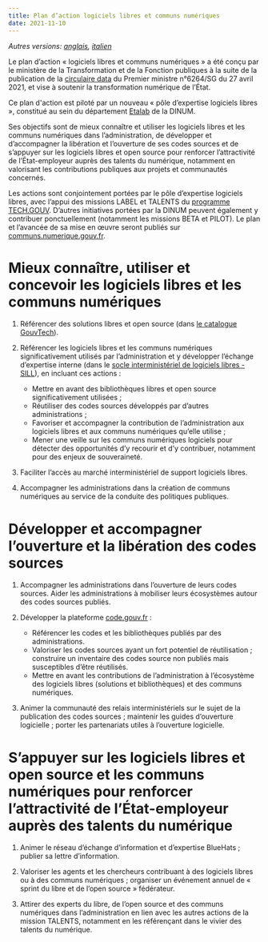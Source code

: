 ```yaml
---
title: Plan d’action logiciels libres et communs numériques
date: 2021-11-10
---
```


*Autres versions: [anglais](plan-action-logiciels-libres-communs-numeriques.en.md), [italien](plan-action-logiciels-libres-communs-numeriques.it.md)*

Le plan d’action « logiciels libres et communs numériques » a été
conçu par le ministère de la Transformation et de la Fonction
publiques à la suite de la publication de la [circulaire
data](https://www.legifrance.gouv.fr/circulaire/id/45162 "circulaire
data - Lien externe") du Premier ministre n°6264/SG du 27 avril 2021,
et vise à soutenir la transformation numérique de l’État.

Ce plan d'action est piloté par un nouveau « pôle d’expertise
logiciels libres », constitué au sein du département
[Etalab](https://www.etalab.gouv.fr/ "Etalab - Lien externe") de la
DINUM.

Ses objectifs sont de mieux connaître et utiliser les logiciels libres
et les communs numériques dans l’administration, de développer et
d’accompagner la libération et l’ouverture de ses codes sources et de
s’appuyer sur les logiciels libres et open source pour renforcer
l’attractivité de l’État-employeur auprès des talents du numérique,
notamment en valorisant les contributions publiques aux projets et
communautés concernés.

Les actions sont conjointement portées par le pôle d’expertise
logiciels libres, avec l’appui des missions LABEL et TALENTS du
[programme
TECH.GOUV](https://numerique.gouv.fr/publications/tech-gouv-strategie-et-feuille-de-route-2019-2021/). D’autres
initiatives portées par la DINUM peuvent également y contribuer
ponctuellement (notamment les missions BETA et PILOT). Le plan et
l’avancée de sa mise en œuvre seront publiés sur
[communs.numerique.gouv.fr](https://communs.numerique.gouv.fr
"communs.numerique.gouv.fr - Lien externe").

# Mieux connaître, utiliser et concevoir les logiciels libres et les communs numériques

1. Référencer des solutions libres et open source (dans [le catalogue
   GouvTech](https://catalogue.numerique.gouv.fr)).

2. Référencer les logiciels libres et les communs numériques
   significativement utilisés par l’administration et y développer
   l’échange d’expertise interne (dans le [socle interministériel de
   logiciels libres - SILL](https://sill.etalab.gouv.fr)), en incluant
   ces actions :
       
   - Mettre en avant des bibliothèques libres et open source
     significativement utilisées ;
   - Réutiliser des codes sources développés par d’autres
     administrations ;
   - Favoriser et accompagner la contribution de l’administration aux
     logiciels libres et aux communs numériques qu’elle utilise ;
   - Mener une veille sur les communs numériques logiciels pour
     détecter des opportunités d’y recourir et d’y contribuer,
     notamment pour des enjeux de souveraineté.

3. Faciliter l’accès au marché interministériel de support logiciels
   libres.

4. Accompagner les administrations dans la création de communs
   numériques au service de la conduite des politiques publiques.

# Développer et accompagner l’ouverture et la libération des codes sources

1. Accompagner les administrations dans l’ouverture de leurs codes
   sources. Aider les administrations à mobiliser leurs écosystèmes
   autour des codes sources publiés.

2. Développer la plateforme [code.gouv.fr](https://code.gouv.fr) :
    - Référencer les codes et les bibliothèques publiés par des
      administrations.
    - Valoriser les codes sources ayant un fort potentiel de
      réutilisation ; construire un inventaire des codes source non
      publiés mais susceptibles d’être réutilisés.
    - Mettre en avant les contributions de l’administration à
      l’écosystème des logiciels libres (solutions et bibliothèques)
      et des communs numériques.

3. Animer la communauté des relais interministériels sur le sujet de
   la publication des codes sources ; maintenir les guides d’ouverture
   logicielle ; porter les partenariats utiles à l’ouverture
   logicielle.

# S’appuyer sur les logiciels libres et open source et les communs numériques pour renforcer l’attractivité de l’État-employeur auprès des talents du numérique

1. Animer le réseau d’échange d’information et d’expertise BlueHats ;
   publier sa lettre d’information.

2. Valoriser les agents et les chercheurs contribuant à des logiciels
   libres ou à des communs numériques ; organiser un événement annuel
   de « sprint du libre et de l’open source » fédérateur.

3. Attirer des experts du libre, de l’open source et des communs
   numériques dans l’administration en lien avec les autres actions de
   la mission TALENTS, notamment en les référençant dans le vivier des
   talents du numérique.
